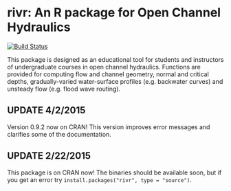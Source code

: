 rivr: An R package for Open Channel Hydraulics
==============================================

[![Build Status](https://travis-ci.org/mkoohafkan/rivr.svg)](https://travis-ci.org/mkoohafkan/rivr)

This package is designed as an educational tool for students and instructors 
of undergraduate courses in open channel hydraulics. Functions are provided 
for computing flow and channel geometry, normal and critical depths, 
gradually-varied water-surface profiles (e.g. backwater curves) and unsteady 
flow (e.g. flood wave routing).

UPDATE 4/2/2015
---------------

Version 0.9.2 now on CRAN! This version improves error messages and clarifies 
some of the documentation.



UPDATE 2/22/2015
----------------

This package is on CRAN now! The binaries should be available soon, but if you
get an error try `install.packages("rivr", type = "source")`.
